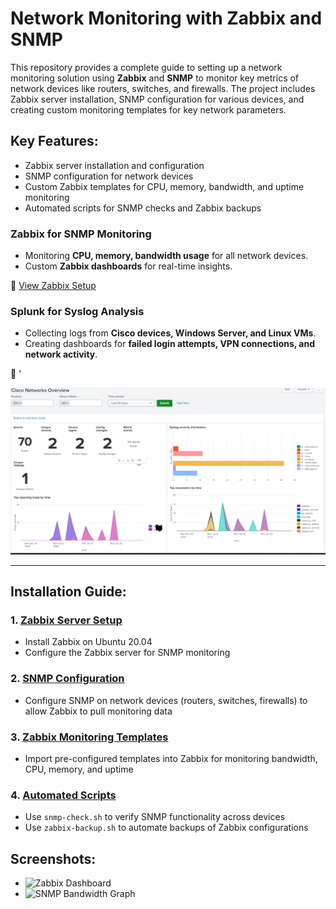 # Network Monitoring with Zabbix and SNMP

This repository provides a complete guide to setting up a network monitoring solution using **Zabbix** and **SNMP** to monitor key metrics of network devices like routers, switches, and firewalls. The project includes Zabbix server installation, SNMP configuration for various devices, and creating custom monitoring templates for key network parameters.

## Key Features:
- Zabbix server installation and configuration
- SNMP configuration for network devices
- Custom Zabbix templates for CPU, memory, bandwidth, and uptime monitoring
- Automated scripts for SNMP checks and Zabbix backups

### **Zabbix for SNMP Monitoring**
- Monitoring **CPU, memory, bandwidth usage** for all network devices.
- Custom **Zabbix dashboards** for real-time insights.

📄 [View Zabbix Setup](monitoring/zabbix-setup.md)



### **Splunk for Syslog Analysis**
- Collecting logs from **Cisco devices, Windows Server, and Linux VMs**.
- Creating dashboards for **failed login attempts, VPN connections, and network activity**.

📄 '

![View Splunk Setup](https://github.com/Plantlyfe/Network-Monitoring/blob/main/Splunk%20Syslog%20Dashboard%20-%20Cisco.png)

---
## Installation Guide:
### 1. [Zabbix Server Setup](zabbix-server-setup/zabbix-server-installation.md)
   - Install Zabbix on Ubuntu 20.04
   - Configure the Zabbix server for SNMP monitoring

### 2. [SNMP Configuration](snmp-configuration/snmpd.conf)
   - Configure SNMP on network devices (routers, switches, firewalls) to allow Zabbix to pull monitoring data

### 3. [Zabbix Monitoring Templates](monitoring-templates/zabbix-snmp-template.xml)
   - Import pre-configured templates into Zabbix for monitoring bandwidth, CPU, memory, and uptime

### 4. [Automated Scripts](scripts/)
   - Use `snmp-check.sh` to verify SNMP functionality across devices
   - Use `zabbix-backup.sh` to automate backups of Zabbix configurations

## Screenshots:
- ![Zabbix Dashboard](images/zabbix-dashboard.png)
- ![SNMP Bandwidth Graph](images/snmp-graph.png)
